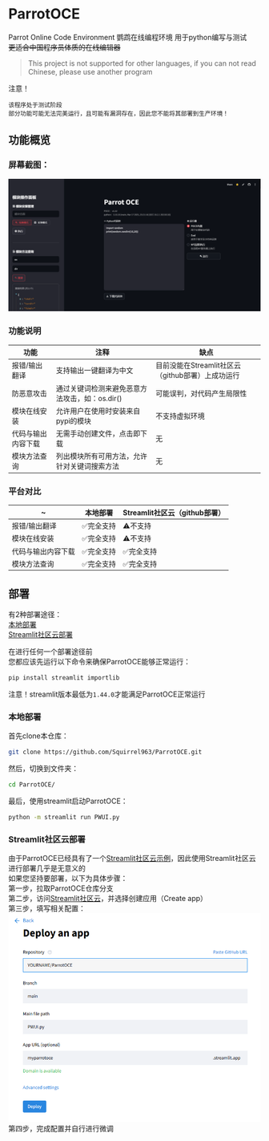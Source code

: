 # ParrotOCE
Parrot Online Code Environment
鹦鹉在线编程环境  用于python编写与测试  
~~更适合中国程序员体质的在线编辑器~~

>This project is not supported for other languages, if you can not read Chinese, please use another program

注意！
```
该程序处于测试阶段
部分功能可能无法完美运行，且可能有漏洞存在，因此您不能将其部署到生产环境！
```

## 功能概览
### 屏幕截图：
![image](ui.png)
### 功能说明
|功能|注释|缺点|
| ---------- | -----------| -----------|
|报错/输出翻译|支持输出一键翻译为中文|目前没能在Streamlit社区云（github部署）上成功运行|
|防恶意攻击|通过关键词检测来避免恶意方法攻击，如：os.dir()|可能误判，对代码产生局限性|
|模块在线安装|允许用户在使用时安装来自pypi的模块|不支持虚拟环境|
|代码与输出内容下载|无需手动创建文件，点击即下载|无|
|模块方法查询|列出模块所有可用方法，允许针对关键词搜索方法|无|
### 平台对比
|~|本地部署|Streamlit社区云（github部署）|
| ---------- | -----------| -----------|
|报错/输出翻译|✅完全支持|⚠️不支持|
|模块在线安装|✅完全支持|⚠️不支持|
|代码与输出内容下载|✅完全支持|✅完全支持|
|模块方法查询|✅完全支持|✅完全支持|

## 部署
有2种部署途径：  
[本地部署](#本地部署)  
[Streamlit社区云部署](#Streamlit社区云部署)  


在进行任何一个部署途径前  
您都应该先运行以下命令来确保ParrotOCE能够正常运行：
```bash
pip install streamlit importlib
```
注意！streamlit版本最低为`1.44.0`才能满足ParrotOCE正常运行


### 本地部署
首先clone本仓库：  
```bash
git clone https://github.com/Squirrel963/ParrotOCE.git
```
然后，切换到文件夹：
```bash
cd ParrotOCE/
```
最后，使用streamlit启动ParrotOCE：
```bash
python -m streamlit run PWUI.py
```
### Streamlit社区云部署
由于ParrotOCE已经具有了一个[Streamlit社区云示例](https://parrotoce.streamlit.app)，因此使用Streamlit社区云进行部署几乎是无意义的  
如果您坚持要部署，以下为具体步骤：  
第一步，拉取ParrotOCE仓库分支  
第二步，访问[Streamlit社区云](https://share.streamlit.io/)，并选择创建应用（Create app）  
第三步，填写相关配置：
![image](build_scc.png)  
第四步，完成配置并自行进行微调
